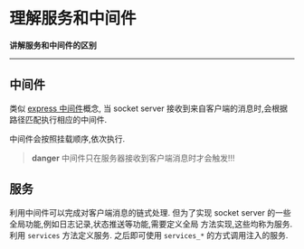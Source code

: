 理解服务和中间件
====

**讲解服务和中间件的区别**

-----

## 中间件
类似  [express 中间件](http://www.expressjs.com.cn/guide/using-middleware.html#middleware.third-party)概念,
当 socket server 接收到来自客户端的消息时,会根据路径匹配执行相应的中间件.

中间件会按照挂载顺序,依次执行.

> **danger**
> 中间件只在服务器接收到客户端消息时才会触发!!!

## 服务
利用中间件可以完成对客户端消息的链式处理.
但为了实现 socket server 的一些全局功能,例如日志记录,状态推送等功能,需要定义全局
方法实现,这些均称为服务.利用 `services` 方法定义服务.
之后即可使用 `services_*` 的方式调用注入的服务.